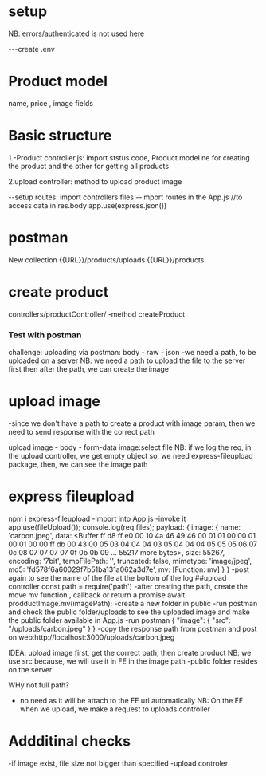 
# setup
NB: errors/authenticated is not used here

---create .env 

# Product model
name, price , image fields

# Basic structure

1.-Product controller.js: import ststus code, Product model
ne for creating the product and the other for getting all products
 
2.upload controller: method to upload product image

--setup routes: import controllers files
--import routes in the App.js
//to access data in res.body
app.use(express.json())

# postman
New collection
{{URL}}/products/uploads
{{URL}}/products

# create product
controllers/productController/
-method createProduct
### Test with postman
challenge: uploading via postman: body - raw - json
-we need a path, to be uploaded on a server
NB: we need a path to upload the file to the server first
then after the path, we can create the image

# upload image
-since we don't have a path to create a product with image param,
then we need to send response with the correct path

upload image - body - form-data
image:select file
NB: if we log the req, in the upload controller, we get empty object
so, we need express-fileupload package, then, we can see the image path

# express fileupload
npm i express-fileupload
-import into App.js
-invoke it app.use(fileUpload());
 console.log(req.files);
 payload:
 {
  image: {
    name: 'carbon.jpeg',
    data: <Buffer ff d8 ff e0 00 10 4a 46 49 46 00 01 01 00 00 01 00 01 00 00 ff db 00 43 00 05 03 04 04 04 03 05 04 04 04 05 05 05 06 07 0c 08 07 07 07 07 0f 0b 0b 09 ... 55217 more bytes>,
    size: 55267,
    encoding: '7bit',
    tempFilePath: '',
    truncated: false,
    mimetype: 'image/jpeg',
    md5: 'fd578f6a60029f7b51ba131a062a3d7e',
    mv: [Function: mv]
  }
}
 -post again to see the name of the file at the bottom of the log
 ##upload controller
 const path = require('path')
 -after creating the path, create the move mv function , callback or return a promise
 await prodductImage.mv(imagePath);
 -create a new folder in public
 -run postman and check the public folder/uploads to see the uploaded image
and make the public folder available in App.js
-run postman
{
    "image": {
        "src": "/uploads/carbon.jpeg"
    }
}
-copy the response path from postman and post on web:http://localhost:3000/uploads/carbon.jpeg

IDEA: upload image first, get the correct path, then create product
NB: we use src because, we will use it in FE in the image path
-public folder resides on the server

WHy not full path?
- no need as it will be attach to the FE url automatically
NB: On the FE when we upload, we make a request to uploads controller

# Addditinal checks
-if image exist, file size not bigger than specified
-upload controler

